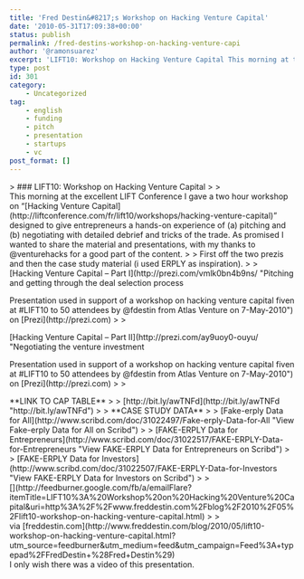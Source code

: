 ```yaml
---
title: 'Fred Destin&#8217;s Workshop on Hacking Venture Capital'
date: '2010-05-31T17:09:38+00:00'
status: publish
permalink: /fred-destins-workshop-on-hacking-venture-capi
author: '@ramonsuarez'
excerpt: 'LIFT10: Workshop on Hacking Venture Capital This morning at the excellent LIFT Conference I gave a two hour workshop on "Hacking Venture Capital" designed to give entrepreneurs a hands-on experience of (a) pitching and (b) negotiating with detaile...'
type: post
id: 301
category:
    - Uncategorized
tag:
    - english
    - funding
    - pitch
    - presentation
    - startups
    - vc
post_format: []
---
```

<div class="posterous_bookmarklet_entry">> ### LIFT10: Workshop on Hacking Venture Capital
> 
> <div class="entry-content"><div class="entry-body">This morning at the excellent LIFT Conference I gave a two hour workshop on “[Hacking Venture Capital](http://liftconference.com/fr/lift10/workshops/hacking-venture-capital)” designed to give entrepreneurs a hands-on experience of (a) pitching and (b) negotiating with detailed debrief and tricks of the trade. As promised I wanted to share the material and presentations, with my thanks to @venturehacks for a good part of the content.
> 
> First off the two prezis and then the case study material (i used ERPLY as inspiration).
> 
> <div class="prezi-player"><div class="prezi-player-links">[Hacking Venture Capital – Part I](http://prezi.com/vmlk0bn4b9ns/ "Pitching and getting through the deal selection process<p>Presentation used in support of a workshop on hacking venture capital fiven at #LIFT10 to 50 attendees by @fdestin from Atlas Venture on 7-May-2010") on [Prezi](http://prezi.com)
> 
> <div class="prezi-player"><div class="prezi-player-links">[Hacking Venture Capital – Part II](http://prezi.com/ay9uoy0-ouyu/ "Negotiating the venture investment</p><p>Presentation used in support of a workshop on hacking venture capital fiven at #LIFT10 to 50 attendees by @fdestin from Atlas Venture on 7-May-2010") on [Prezi](http://prezi.com)
> 
> </div></div>**LINK TO CAP TABLE**
> 
> [http://bit.ly/awTNFd](http://bit.ly/awTNFd "http://bit.ly/awTNFd")
> 
> **CASE STUDY DATA**
> 
> [Fake-erply Data for All](http://www.scribd.com/doc/31022497/Fake-erply-Data-for-All "View Fake-erply Data for All on Scribd")
> 
> [FAKE-ERPLY Data for Entrepreneurs](http://www.scribd.com/doc/31022517/FAKE-ERPLY-Data-for-Entrepreneurs "View FAKE-ERPLY Data for Entrepreneurs on Scribd")
> 
> [FAKE-ERPLY Data for Investors](http://www.scribd.com/doc/31022507/FAKE-ERPLY-Data-for-Investors "View FAKE-ERPLY Data for Investors on Scribd")
> 
> </div></div></div>[](http://feedburner.google.com/fb/a/emailFlare?itemTitle=LIFT10%3A%20Workshop%20on%20Hacking%20Venture%20Capital&uri=http%3A%2F%2Fwww.freddestin.com%2Fblog%2F2010%2F05%2Flift10-workshop-on-hacking-venture-capital.html)
> 
> </div>

<div class="posterous_quote_citation">via [freddestin.com](http://www.freddestin.com/blog/2010/05/lift10-workshop-on-hacking-venture-capital.html?utm_source=feedburner&utm_medium=feed&utm_campaign=Feed%3A+typepad%2FFredDestin+%28Fred+Destin%29)</div>I only wish there was a video of this presentation.

</div>